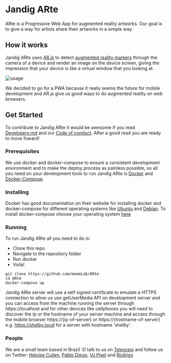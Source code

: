 # Jandig ARte
ARte is a Progressive Web App for augmented reality artworks. Our goal is to give a way for artists share their artworks in a simple way.

## How it works
Jandig ARte uses [AR.js](https://github.com/jeromeetienne/AR.js) to detect [augmented reality markers](https://www.kudan.eu/kudan-news/augmented-reality-fundamentals-markers/) through the camera of a device and render an image on the device screen, giving the impression that your device is like a virtual window that you looking at.

![usage](https://user-images.githubusercontent.com/12930004/46251341-770de200-c426-11e8-9671-d870d1b9bd5d.jpg)

We decided to go for a PWA because it really seems the future for mobile development and AR.js give us good ways to do augmented reality on web browsers.

## Get Started
To contribute to Jandig ARte it would be awesome if you read [Developers.md](https://github.com/memeLab/ARte/blob/master/Developers.md) and our [Code of conduct](https://github.com/memeLab/ARte/blob/master/CODE_OF_CONDUCT.md). After a good read you are ready to move foward!

### Prerequisites
We use docker and docker-compose to ensure a consistent development environment and to make the deploy process as painless possible, so all you need on your development tools to run Jandig ARte is [Docker](https://www.docker.com/) and [Docker-Compose](https://docs.docker.com/compose/overview/).

### Installing
Docker has good documentation on their website for installing docker and docker-compose for different operating systems like [Ubuntu](https://docs.docker.com/install/linux/docker-ce/ubuntu/) and [Debian](https://docs.docker.com/install/linux/docker-ce/debian/). To install docker-compose choose your operating system [here](https://docs.docker.com/compose/install/)

### Running
To run Jandig ARte all you need to do is:
- Clone this repo
- Navigate to the repository folder
- Run docker
- Voila!

```
git clone https://github.com/memeLab/ARte
cd ARte
docker-compose up
```
Jandig ARte server will use a self signed certificate to emulate a HTTPS connection to allow us use getUserMedia API on development server and you can access from the machine running the server through https://localhost and for other devices like cellphones you will need to discover the ip or the hostname of your server machine and access through the mobile browser https://{ip-of-server} or https://{hostname-of-server} e.g. https://shelby.local for a server with hostname 'shelby'.

### People
We are a small team based in Brazil :D talk to us on [Telegram](https://t.me/joinchat/HES_ShA6TMPP-aiHxH7thQ) and follow us on Twitter: [Heloise Cullen](https://twitter.com/heloisecullen), [Pablo Diego](https://twitter.com/pablodiegosds), [VJ Pixel](https://twitter.com/vjpixel) and [Rodrigo](https://twitter.com/ShamanRoh)
